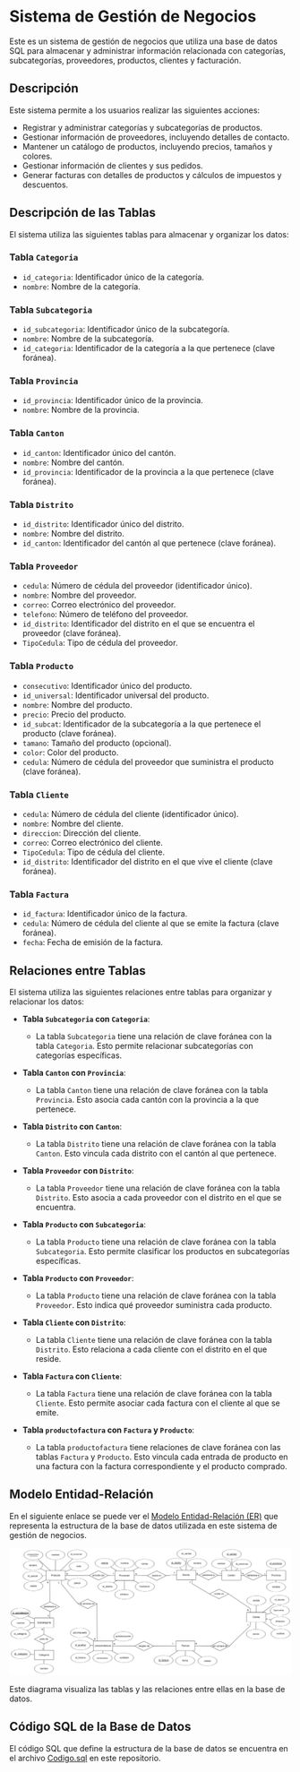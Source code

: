 # Sistema de Gestión de Negocios

Este es un sistema de gestión de negocios que utiliza una base de datos SQL para almacenar y administrar información relacionada con categorías, subcategorías, proveedores, productos, clientes y facturación.

## Descripción

Este sistema permite a los usuarios realizar las siguientes acciones:

- Registrar y administrar categorías y subcategorías de productos.
- Gestionar información de proveedores, incluyendo detalles de contacto.
- Mantener un catálogo de productos, incluyendo precios, tamaños y colores.
- Gestionar información de clientes y sus pedidos.
- Generar facturas con detalles de productos y cálculos de impuestos y descuentos.


## Descripción de las Tablas

El sistema utiliza las siguientes tablas para almacenar y organizar los datos:

### Tabla `Categoria`

- `id_categoria`: Identificador único de la categoría.
- `nombre`: Nombre de la categoría.

### Tabla `Subcategoria`

- `id_subcategoria`: Identificador único de la subcategoría.
- `nombre`: Nombre de la subcategoría.
- `id_categoria`: Identificador de la categoría a la que pertenece (clave foránea).

### Tabla `Provincia`

- `id_provincia`: Identificador único de la provincia.
- `nombre`: Nombre de la provincia.

### Tabla `Canton`

- `id_canton`: Identificador único del cantón.
- `nombre`: Nombre del cantón.
- `id_provincia`: Identificador de la provincia a la que pertenece (clave foránea).

### Tabla `Distrito`

- `id_distrito`: Identificador único del distrito.
- `nombre`: Nombre del distrito.
- `id_canton`: Identificador del cantón al que pertenece (clave foránea).

### Tabla `Proveedor`

- `cedula`: Número de cédula del proveedor (identificador único).
- `nombre`: Nombre del proveedor.
- `correo`: Correo electrónico del proveedor.
- `telefono`: Número de teléfono del proveedor.
- `id_distrito`: Identificador del distrito en el que se encuentra el proveedor (clave foránea).
- `TipoCedula`: Tipo de cédula del proveedor.

### Tabla `Producto`

- `consecutivo`: Identificador único del producto.
- `id_universal`: Identificador universal del producto.
- `nombre`: Nombre del producto.
- `precio`: Precio del producto.
- `id_subcat`: Identificador de la subcategoría a la que pertenece el producto (clave foránea).
- `tamano`: Tamaño del producto (opcional).
- `color`: Color del producto.
- `cedula`: Número de cédula del proveedor que suministra el producto (clave foránea).

### Tabla `Cliente`

- `cedula`: Número de cédula del cliente (identificador único).
- `nombre`: Nombre del cliente.
- `direccion`: Dirección del cliente.
- `correo`: Correo electrónico del cliente.
- `TipoCedula`: Tipo de cédula del cliente.
- `id_distrito`: Identificador del distrito en el que vive el cliente (clave foránea).

### Tabla `Factura`

- `id_factura`: Identificador único de la factura.
- `cedula`: Número de cédula del cliente al que se emite la factura (clave foránea).
- `fecha`: Fecha de emisión de la factura.

## Relaciones entre Tablas

El sistema utiliza las siguientes relaciones entre tablas para organizar y relacionar los datos:

- **Tabla `Subcategoria` con `Categoria`**:
  - La tabla `Subcategoria` tiene una relación de clave foránea con la tabla `Categoria`. Esto permite relacionar subcategorías con categorías específicas.

- **Tabla `Canton` con `Provincia`**:
  - La tabla `Canton` tiene una relación de clave foránea con la tabla `Provincia`. Esto asocia cada cantón con la provincia a la que pertenece.

- **Tabla `Distrito` con `Canton`**:
  - La tabla `Distrito` tiene una relación de clave foránea con la tabla `Canton`. Esto vincula cada distrito con el cantón al que pertenece.

- **Tabla `Proveedor` con `Distrito`**:
  - La tabla `Proveedor` tiene una relación de clave foránea con la tabla `Distrito`. Esto asocia a cada proveedor con el distrito en el que se encuentra.

- **Tabla `Producto` con `Subcategoria`**:
  - La tabla `Producto` tiene una relación de clave foránea con la tabla `Subcategoria`. Esto permite clasificar los productos en subcategorías específicas.

- **Tabla `Producto` con `Proveedor`**:
  - La tabla `Producto` tiene una relación de clave foránea con la tabla `Proveedor`. Esto indica qué proveedor suministra cada producto.

- **Tabla `Cliente` con `Distrito`**:
  - La tabla `Cliente` tiene una relación de clave foránea con la tabla `Distrito`. Esto relaciona a cada cliente con el distrito en el que reside.

- **Tabla `Factura` con `Cliente`**:
  - La tabla `Factura` tiene una relación de clave foránea con la tabla `Cliente`. Esto permite asociar cada factura con el cliente al que se emite.

- **Tabla `productofactura` con `Factura` y `Producto`**:
  - La tabla `productofactura` tiene relaciones de clave foránea con las tablas `Factura` y `Producto`. Esto vincula cada entrada de producto en una factura con la factura correspondiente y el producto comprado.



## Modelo Entidad-Relación

En el siguiente enlace se puede ver el [Modelo Entidad-Relación (ER)](modelo.png) que representa la estructura de la base de datos utilizada en este sistema de gestión de negocios.

![Modelo ER](modelo.png)

Este diagrama visualiza las tablas y las relaciones entre ellas en la base de datos.

## Código SQL de la Base de Datos

El código SQL que define la estructura de la base de datos se encuentra en el archivo [Codigo.sql](Codigo.sql) en este repositorio. 

